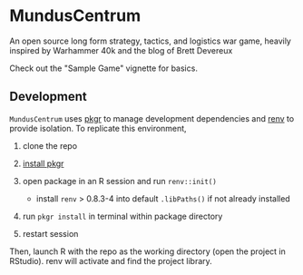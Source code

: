 # MundusCentrum
An open source long form strategy, tactics, and logistics war game, heavily inspired by Warhammer 40k and the blog of Brett Devereux

Check out the "Sample Game" vignette for basics.

## Development

`MundusCentrum` uses [pkgr](https://github.com/metrumresearchgroup/pkgr) to manage
development dependencies and [renv](https://rstudio.github.io/renv/) to
provide isolation. To replicate this environment,

1.  clone the repo

2.  [install pkgr](https://github.com/metrumresearchgroup/pkgr#getting-started)

3.  open package in an R session and run `renv::init()`
    
      - install `renv` \> 0.8.3-4 into default `.libPaths()` if not
        already installed

4.  run `pkgr install` in terminal within package directory

5.  restart session

Then, launch R with the repo as the working directory (open the project
in RStudio). renv will activate and find the project library.
